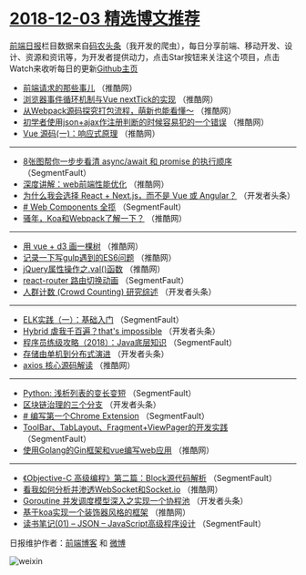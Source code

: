 # [2018-12-03 精选博文推荐](http://hao.caibaojian.com/date/2018/12/03)

[前端日报](http://caibaojian.com/c/news)栏目数据来自[码农头条](http://hao.caibaojian.com/)（我开发的爬虫），每日分享前端、移动开发、设计、资源和资讯等，为开发者提供动力，点击Star按钮来关注这个项目，点击Watch来收听每日的更新[Github主页](https://github.com/kujian/frontendDaily)
* [前端请求的那些事儿](http://hao.caibaojian.com/93499.html) （推酷网）
* [浏览器事件循环机制与Vue nextTick的实现](http://hao.caibaojian.com/93498.html) （推酷网）
* [从Webpack源码探究打包流程，萌新也能看懂～](http://hao.caibaojian.com/93494.html) （推酷网）
* [初学者使用json+ajax作注册判断的时候容易犯的一个错误](http://hao.caibaojian.com/93484.html) （推酷网）
* [Vue 源码(一)：响应式原理](http://hao.caibaojian.com/93488.html) （推酷网）

***
* [8张图帮你一步步看清 async/await 和 promise 的执行顺序](http://hao.caibaojian.com/93448.html) （SegmentFault）
* [深度讲解：web前端性能优化](http://hao.caibaojian.com/93491.html) （推酷网）
* [为什么我会选择 React + Next.js，而不是 Vue 或 Angular？](http://hao.caibaojian.com/93462.html) （开发者头条）
* [# Web Components 全揽](http://hao.caibaojian.com/93453.html) （SegmentFault）
* [骚年，Koa和Webpack了解一下？](http://hao.caibaojian.com/93495.html) （推酷网）

***
* [用 vue + d3 画一棵树](http://hao.caibaojian.com/93489.html) （推酷网）
* [记录一下写gulp遇到的ES6问题](http://hao.caibaojian.com/93493.html) （推酷网）
* [jQuery属性操作之.val()函数](http://hao.caibaojian.com/93487.html) （推酷网）
* [react-router 路由切换动画](http://hao.caibaojian.com/93456.html) （SegmentFault）
* [人群计数 (Crowd Counting) 研究综述](http://hao.caibaojian.com/93467.html) （开发者头条）

***
* [ELK实践（一）：基础入门](http://hao.caibaojian.com/93457.html) （SegmentFault）
* [Hybrid 虐我千百遍？that&#039;s impossible](http://hao.caibaojian.com/93468.html) （开发者头条）
* [程序员练级攻略（2018）：Java底层知识](http://hao.caibaojian.com/93458.html) （SegmentFault）
* [存储由单机到分布式演进](http://hao.caibaojian.com/93469.html) （开发者头条）
* [axios 核心源码解读](http://hao.caibaojian.com/93490.html) （推酷网）

***
* [Python: 浅析列表的变长变短](http://hao.caibaojian.com/93459.html) （SegmentFault）
* [区块链治理的三个分支](http://hao.caibaojian.com/93470.html) （开发者头条）
* [# 编写第一个Chrome Extension](http://hao.caibaojian.com/93449.html) （SegmentFault）
* [ToolBar、TabLayout、Fragment+ViewPager的开发实践](http://hao.caibaojian.com/93460.html) （SegmentFault）
* [使用Golang的Gin框架和vue编写web应用](http://hao.caibaojian.com/93481.html) （推酷网）

***
* [《Objective-C 高级编程》第二篇：Block源代码解析](http://hao.caibaojian.com/93450.html) （SegmentFault）
* [看我如何分析并渗透WebSocket和Socket.io](http://hao.caibaojian.com/93492.html) （推酷网）
* [Goroutine 并发调度模型深入之实现一个协程池](http://hao.caibaojian.com/93461.html) （开发者头条）
* [基于koa实现一个装饰器风格的框架](http://hao.caibaojian.com/93482.html) （推酷网）
* [读书笔记(01) &#8211; JSON &#8211; JavaScript高级程序设计](http://hao.caibaojian.com/93451.html) （SegmentFault）

日报维护作者：[前端博客](http://caibaojian.com/) 和 [微博](http://caibaojian.com/go/weibo)

![weixin](https://user-images.githubusercontent.com/3055447/38468989-651132ac-3b80-11e8-8e6b-15122322a9d7.png)